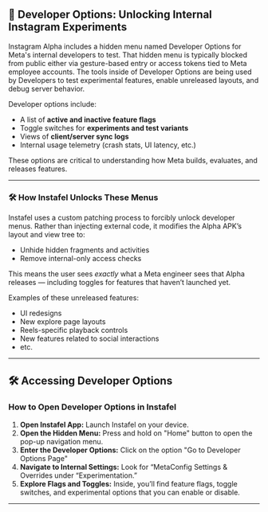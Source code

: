 ## 🧪 Developer Options: Unlocking Internal Instagram Experiments

Instagram Alpha includes a hidden menu named Developer Options for Meta's internal developers to test. That hidden menu is typically blocked from public either via gesture-based entry or access tokens tied to Meta employee accounts. The tools inside of Developer Options are being used by Developers to test experimental features, enable unreleased layouts, and debug server behavior.

Developer options include:

- A list of **active and inactive feature flags**
- Toggle switches for **experiments and test variants**
- Views of **client/server sync logs**
- Internal usage telemetry (crash stats, UI latency, etc.)

These options are critical to understanding how Meta builds, evaluates, and releases features.

---

### 🛠️ How Instafel Unlocks These Menus

Instafel uses a custom patching process to forcibly unlock developer menus. Rather than injecting external code, it modifies the Alpha APK’s layout and view tree to:

- Unhide hidden fragments and activities
- Remove internal-only access checks

This means the user sees _exactly_ what a Meta engineer sees that Alpha releases — including toggles for features that haven’t launched yet.

Examples of these unreleased features:

- UI redesigns
- New explore page layouts
- Reels-specific playback controls
- New features related to social interactions
- etc.

---

## 🛠️ Accessing Developer Options

### How to Open Developer Options in Instafel

1. **Open Instafel App:** Launch Instafel on your device.
2. **Open the Hidden Menu:** Press and hold on "Home" button to open the pop-up navigation menu.
3. **Enter the Developer Options:** Click on the option "Go to Developer Options Page"
4. **Navigate to Internal Settings:** Look for “MetaConfig Settings & Overrides under “Experimentation.”
5. **Explore Flags and Toggles:** Inside, you’ll find feature flags, toggle switches, and experimental options that you can enable or disable.

---
